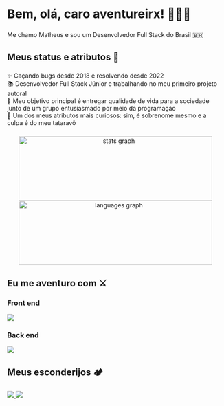 <h1 align="left">Bem, olá, caro aventureirx! 👋🧙🏻‍</h1>

###

<p align="left">Me chamo Matheus e sou um Desenvolvedor Full Stack do Brasil 🇧🇷</p>

###

<h2 align="left">Meus status e atributos 🧮</h2>

###

<p align="left">
  ✨ Caçando bugs desde 2018 e resolvendo desde 2022<br>
  📚 Desenvolvedor Full Stack Júnior e trabalhando no meu primeiro projeto autoral<br>
  🎯 Meu objetivo principal é entregar qualidade de vida para a sociedade junto de um grupo entusiasmado por meio da programação<br>
  🎲 Um dos meus atributos mais curiosos: sim, é sobrenome mesmo e a culpa é do meu tataravô
</p>

###

<div align="center">
  <img src="https://github-readme-stats.vercel.app/api?hide_title=true&hide_rank=false&show_icons=true&include_all_commits=true&count_private=true&disable_animations=false&theme=dracula&locale=en&hide_border=true&username=mmparadinha" height="150" width="450" alt="stats graph"  />
  <img src="https://github-readme-stats.vercel.app/api/top-langs?locale=en&hide_title=true&layout=compact&card_width=320&langs_count=10&theme=dracula&hide_border=true&username=mmparadinha" height="150" width="450" alt="languages graph"  />
</div>

###

<h2 align="left">Eu me aventuro com ⚔️</h2>

###

<h3 align="left">Front end</h3>

<div align="left">
  <img src="https://skillicons.dev/icons?i=react,js,html,css" />      
</div>

<h3 align="left">Back end</h3>

<div align="left">
  <img src="https://skillicons.dev/icons?i=nodejs,ts,mongodb,postgres,redis,docker,aws" />      
</div>

###

<h2 align="left">Meus esconderijos 🏕️</h2>

###

<div align="left">
  <a href="https://www.linkedin.com/in/mmparadinha/" target="_blank" rel="noopener noreferrer">
    <img src="https://img.shields.io/badge/LinkedIn-0077B5?style=for-the-badge&logo=linkedin&logoColor=white"/>
  </a>
  
  <a href="mailto:matheusmparadinha@gmail.com" target="_blank" rel="noopener noreferrer">
    <img src="https://img.shields.io/badge/Gmail-D14836?style=for-the-badge&logo=gmail&logoColor=white"/>
  </a>
</div>

###
